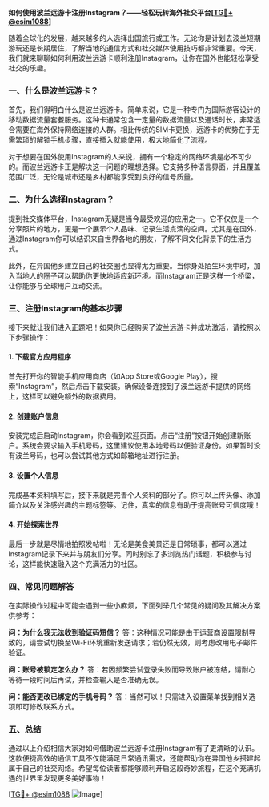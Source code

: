 **如何使用波兰远游卡注册Instagram？——轻松玩转海外社交平台[[TG💪+ @esim1088](https://t.me/s/esim1088)]**

随着全球化的发展，越来越多的人选择出国旅行或工作。无论你是计划去波兰短期游玩还是长期居住，了解当地的通信方式和社交媒体使用技巧都非常重要。今天，我们就来聊聊如何利用波兰远游卡顺利注册Instagram，让你在国外也能轻松享受社交的乐趣。

### 一、什么是波兰远游卡？

首先，我们得明白什么是波兰远游卡。简单来说，它是一种专门为国际游客设计的移动数据流量套餐服务。这种卡通常包含一定量的数据流量以及通话时长，非常适合需要在海外保持网络连接的人群。相比传统的SIM卡更换，远游卡的优势在于无需繁琐的解锁手机步骤，直接插入就能使用，极大地简化了流程。

对于想要在国外使用Instagram的人来说，拥有一个稳定的网络环境是必不可少的。而波兰远游卡正是解决这一问题的理想选择。它支持多种语言界面，并且覆盖范围广泛，无论是城市还是乡村都能享受到良好的信号质量。

### 二、为什么选择Instagram？

提到社交媒体平台，Instagram无疑是当今最受欢迎的应用之一。它不仅仅是一个分享照片的地方，更是一个展示个人品味、记录生活点滴的空间。尤其是在国外，通过Instagram你可以结识来自世界各地的朋友，了解不同文化背景下的生活方式。

此外，在异国他乡建立自己的社交圈也显得尤为重要。当你身处陌生环境中时，加入当地人的圈子可以帮助你更快地适应新环境。而Instagram正是这样一个桥梁，让你能够与全球用户互动交流。

### 三、注册Instagram的基本步骤

接下来就让我们进入正题吧！如果你已经购买了波兰远游卡并成功激活，请按照以下步骤操作：

#### 1. 下载官方应用程序
首先打开你的智能手机应用商店（如App Store或Google Play），搜索“Instagram”，然后点击下载安装。确保设备连接到了波兰远游卡提供的网络上，这样可以避免额外的数据费用。

#### 2. 创建账户信息
安装完成后启动Instagram，你会看到欢迎页面。点击“注册”按钮开始创建新账户。系统会要求输入手机号码，这里建议使用本地号码以便验证身份。如果暂时没有波兰号码，也可以尝试其他方式如邮箱地址进行注册。

#### 3. 设置个人信息
完成基本资料填写后，接下来就是完善个人资料的部分了。你可以上传头像、添加简介以及关注感兴趣的主题标签等。记住，真实的信息有助于提高账号可信度哦！

#### 4. 开始探索世界
最后一步就是尽情地拍照发帖啦！无论是美食美景还是日常琐事，都可以通过Instagram记录下来并与朋友们分享。同时别忘了多浏览热门话题，积极参与讨论，这样能快速融入这个充满活力的社区。

### 四、常见问题解答

在实际操作过程中可能会遇到一些小麻烦，下面列举几个常见的疑问及其解决方案供参考：

**问：为什么我无法收到验证码短信？**
答：这种情况可能是由于运营商设置限制导致的，请尝试切换至Wi-Fi环境重新发送请求；若仍然无效，则考虑改用电子邮件验证。

**问：账号被锁定怎么办？**
答：若因频繁尝试登录失败而导致账户被冻结，请耐心等待一段时间后再试，并检查输入是否准确无误。

**问：能否更改已绑定的手机号码？**
答：当然可以！只需进入设置菜单找到相关选项即可修改联系方式。

### 五、总结

通过以上介绍相信大家对如何借助波兰远游卡注册Instagram有了更清晰的认识。这款便捷高效的通信工具不仅能满足日常通讯需求，还能帮助你在异国他乡搭建起属于自己的社交网络。希望每位读者都能够顺利开启这段奇妙旅程，在这个充满机遇的世界里发现更多美好事物！

[[TG💪+ @esim1088](https://t.me/s/esim1088) ![Image](https://i.postimg.cc/4NQfJmqS/Snipaste-2025-05-13-00-14-12.png)]